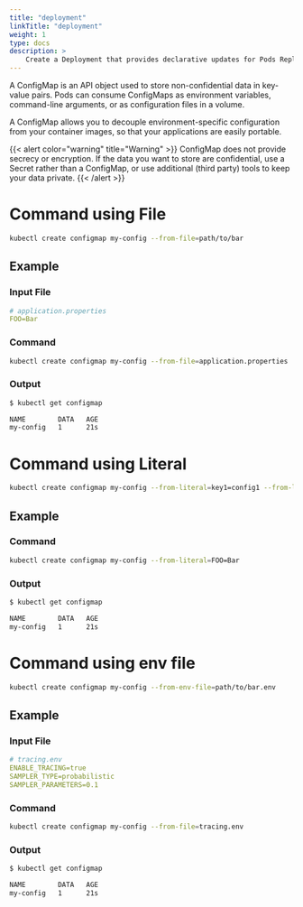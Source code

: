 ```yaml
---
title: "deployment"
linkTitle: "deployment"
weight: 1
type: docs
description: >
    Create a Deployment that provides declarative updates for Pods ReplicaSets.
---
```


A ConfigMap is an API object used to store non-confidential data in key-value pairs. Pods can consume ConfigMaps as environment variables, command-line arguments, or as configuration files in a volume.

A ConfigMap allows you to decouple environment-specific configuration from your container images, so that your applications are easily portable.

{{< alert color="warning" title="Warning" >}}
ConfigMap does not provide secrecy or encryption. If the data you want to store are confidential, use a Secret rather than a ConfigMap, or use additional (third party) tools to keep your data private.
{{< /alert >}}

# Command using File

```bash
kubectl create configmap my-config --from-file=path/to/bar
```

## Example

### Input File

```yaml
# application.properties
FOO=Bar
```

### Command

```bash
kubectl create configmap my-config --from-file=application.properties
```

### Output

```bash
$ kubectl get configmap

NAME        DATA   AGE
my-config   1      21s
```

# Command using Literal

```bash
kubectl create configmap my-config --from-literal=key1=config1 --from-literal=key2=config2
```

## Example

### Command

```bash
kubectl create configmap my-config --from-literal=FOO=Bar
```

### Output

```bash
$ kubectl get configmap

NAME        DATA   AGE
my-config   1      21s
```

# Command using env file

```bash
kubectl create configmap my-config --from-env-file=path/to/bar.env
```

## Example

### Input File

```yaml
# tracing.env
ENABLE_TRACING=true
SAMPLER_TYPE=probabilistic
SAMPLER_PARAMETERS=0.1
```

### Command

```bash
kubectl create configmap my-config --from-file=tracing.env
```

### Output

```bash
$ kubectl get configmap

NAME        DATA   AGE
my-config   1      21s
```